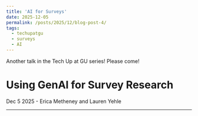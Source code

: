 ```yaml
---
title: 'AI for Surveys'
date: 2025-12-05
permalink: /posts/2025/12/blog-post-4/
tags:
  - techupatgu
  - surveys
  - AI
---
```


Another talk in the Tech Up at GU series! Please come!

Using GenAI for Survey Research
======
 
Dec 5 2025 - Erica Metheney and Lauren Yehle 

------
